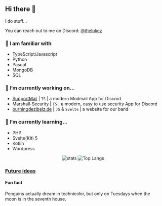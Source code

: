 ## Hi there 👋

I do stuff...

You can reach out to me on Discord: [@thelukez](https://discord.com/users/506893652266844162)


### 🤠 I am familiar with

- TypeScript/Javascript
- Python
- Pascal
- MongoDB
- SQL


### 🔭 I’m currently working on...

- [SupportMail](https://supportmail.dev) | `TS` | a modern Modmail App for Discord
- Marshall-Security | `TS` | a modern, easy to use security App for Discord
- [burningdezibelz.de](https://burningdezibelz.de) | `JS` & `Svelte` | a website for our band


### 🌱 I’m currently learning...

- PHP
- Svelte(Kit) 5
- Kotlin
- Wordpress

<div align="center">
  
![stats](https://github-readme-stats.vercel.app/api?username=The-LukeZ&theme=dracula&show_icons=true&hide_border=true&count_private=true&border_radius=5&hide_rank=true) ![Top Langs](https://github-readme-stats.vercel.app/api/top-langs/?username=The-LukeZ&theme=dracula&layout=compact&border_radius=5&show_icons=true&hide_border=true&count_private=true)

</div>

### [Future ideas][ideas]

[ideas]: /ideas.md

#### Fun fact

Penguins actually dream in technicolor, but only on Tuesdays when the moon is in the seventh house.
